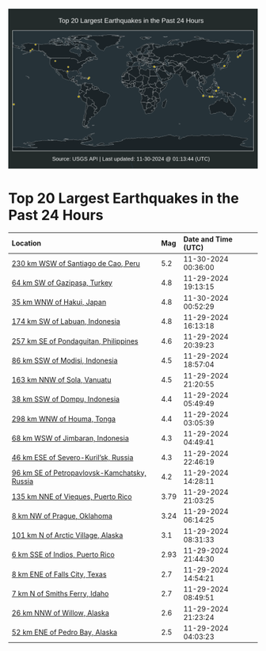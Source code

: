 ![Map](./map.png)

# Top 20 Largest Earthquakes in the Past 24 Hours

| Location | Mag | Date and Time (UTC) |
|:---|:---|:---|
| [230 km WSW of Santiago de Cao, Peru](https://earthquake.usgs.gov/earthquakes/eventpage/us7000nv14) | 5.2 | 11-30-2024 00:36:00 |
| [64 km SW of Gazipaşa, Turkey](https://earthquake.usgs.gov/earthquakes/eventpage/us7000nv00) | 4.8 | 11-29-2024 19:13:15 |
| [35 km WNW of Hakui, Japan](https://earthquake.usgs.gov/earthquakes/eventpage/us7000nv16) | 4.8 | 11-30-2024 00:52:29 |
| [174 km SW of Labuan, Indonesia](https://earthquake.usgs.gov/earthquakes/eventpage/us7000nuyl) | 4.8 | 11-29-2024 16:13:18 |
| [257 km SE of Pondaguitan, Philippines](https://earthquake.usgs.gov/earthquakes/eventpage/us7000nv09) | 4.6 | 11-29-2024 20:39:23 |
| [86 km SSW of Modisi, Indonesia](https://earthquake.usgs.gov/earthquakes/eventpage/us7000nuzz) | 4.5 | 11-29-2024 18:57:04 |
| [163 km NNW of Sola, Vanuatu](https://earthquake.usgs.gov/earthquakes/eventpage/us7000nv0e) | 4.5 | 11-29-2024 21:20:55 |
| [38 km SSW of Dompu, Indonesia](https://earthquake.usgs.gov/earthquakes/eventpage/us7000nuvk) | 4.4 | 11-29-2024 05:49:49 |
| [298 km WNW of Houma, Tonga](https://earthquake.usgs.gov/earthquakes/eventpage/us7000nuv8) | 4.4 | 11-29-2024 03:05:39 |
| [68 km WSW of Jimbaran, Indonesia](https://earthquake.usgs.gov/earthquakes/eventpage/us7000nuvg) | 4.3 | 11-29-2024 04:49:41 |
| [46 km ESE of Severo-Kuril’sk, Russia](https://earthquake.usgs.gov/earthquakes/eventpage/us7000nv0s) | 4.3 | 11-29-2024 22:46:19 |
| [96 km SE of Petropavlovsk-Kamchatsky, Russia](https://earthquake.usgs.gov/earthquakes/eventpage/us7000nuxi) | 4.2 | 11-29-2024 14:28:11 |
| [135 km NNE of Vieques, Puerto Rico](https://earthquake.usgs.gov/earthquakes/eventpage/pr2024334000) | 3.79 | 11-29-2024 21:03:25 |
| [8 km NW of Prague, Oklahoma](https://earthquake.usgs.gov/earthquakes/eventpage/ok2024xkww) | 3.24 | 11-29-2024 06:14:25 |
| [101 km N of Arctic Village, Alaska](https://earthquake.usgs.gov/earthquakes/eventpage/ak024fcig342) | 3.1 | 11-29-2024 08:31:33 |
| [6 km SSE of Indios, Puerto Rico](https://earthquake.usgs.gov/earthquakes/eventpage/pr71467213) | 2.93 | 11-29-2024 21:44:30 |
| [8 km ENE of Falls City, Texas](https://earthquake.usgs.gov/earthquakes/eventpage/tx2024xloa) | 2.7 | 11-29-2024 14:54:21 |
| [7 km N of Smiths Ferry, Idaho](https://earthquake.usgs.gov/earthquakes/eventpage/us7000nuvw) | 2.7 | 11-29-2024 08:49:51 |
| [26 km NNW of Willow, Alaska](https://earthquake.usgs.gov/earthquakes/eventpage/ak024fcq4zyq) | 2.6 | 11-29-2024 21:23:24 |
| [52 km ENE of Pedro Bay, Alaska](https://earthquake.usgs.gov/earthquakes/eventpage/ak024fcfwccz) | 2.5 | 11-29-2024 04:03:23 |
